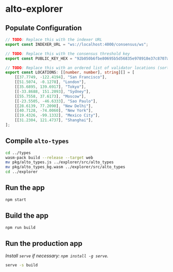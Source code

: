 # alto-explorer

## Populate Configuration

```typescript
// TODO: Replace this with the indexer URL
export const INDEXER_URL = "ws://localhost:4000/consensus/ws";

// TODO: Replace this with the consensus threshold key
export const PUBLIC_KEY_HEX = "92b050b6fbe80695b5d56835e978918e37c8707a7fad09a01ae782d4c3170c9baa4c2c196b36eac6b78ceb210b287aeb0727ef1c60e48042142f7bcc8b6382305cd50c5a4542c44ec72a4de6640c194f8ef36bea1dbed168ab6fd8681d910d55";

// TODO: Replace this with an ordered list of validator locations (sorted by validator public key)
export const LOCATIONS: [[number, number], string][] = [
    [[37.7749, -122.4194], "San Francisco"],
    [[51.5074, -0.1278], "London"],
    [[35.6895, 139.6917], "Tokyo"],
    [[-33.8688, 151.2093], "Sydney"],
    [[55.7558, 37.6173], "Moscow"],
    [[-23.5505, -46.6333], "Sao Paulo"],
    [[28.6139, 77.2090], "New Delhi"],
    [[40.7128, -74.0060], "New York"],
    [[19.4326, -99.1332], "Mexico City"],
    [[31.2304, 121.4737], "Shanghai"],
];
```

## Compile `alto-types`

```bash
cd ../types
wasm-pack build --release --target web
mv pkg/alto_types.js ../explorer/src/alto_types
mv pkg/alto_types_bg.wasm ../explorer/src/alto_types
cd ../explorer
```

## Run the app

```bash
npm start
```

## Build the app

```bash
npm run build
```

## Run the production app

_Install `serve` if necessary: `npm install -g serve`._

```bash
serve -s build
```